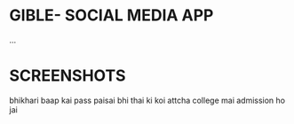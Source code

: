# GIBLE- SOCIAL MEDIA APP
...

# SCREENSHOTS
bhikhari baap kai pass paisai bhi thai ki koi attcha college mai admission ho jai
